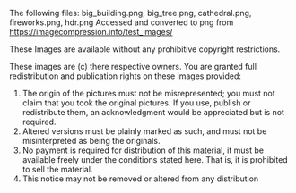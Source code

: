The following files:
big_building.png, big_tree.png, cathedral.png, fireworks.png, hdr.png
Accessed and converted to png from https://imagecompression.info/test_images/

These Images are available without any prohibitive copyright restrictions.

These images are (c) there respective owners. You are granted full redistribution and publication rights on these images provided:

1. The origin of the pictures must not be misrepresented; you must not claim that you took the original pictures. If you use, publish or redistribute them, an acknowledgment would be appreciated but is not required.
2. Altered versions must be plainly marked as such, and must not be misinterpreted as being the originals.
3. No payment is required for distribution of this material, it must be available freely under the conditions stated here. That is, it is prohibited to sell the material.
4. This notice may not be removed or altered from any distribution